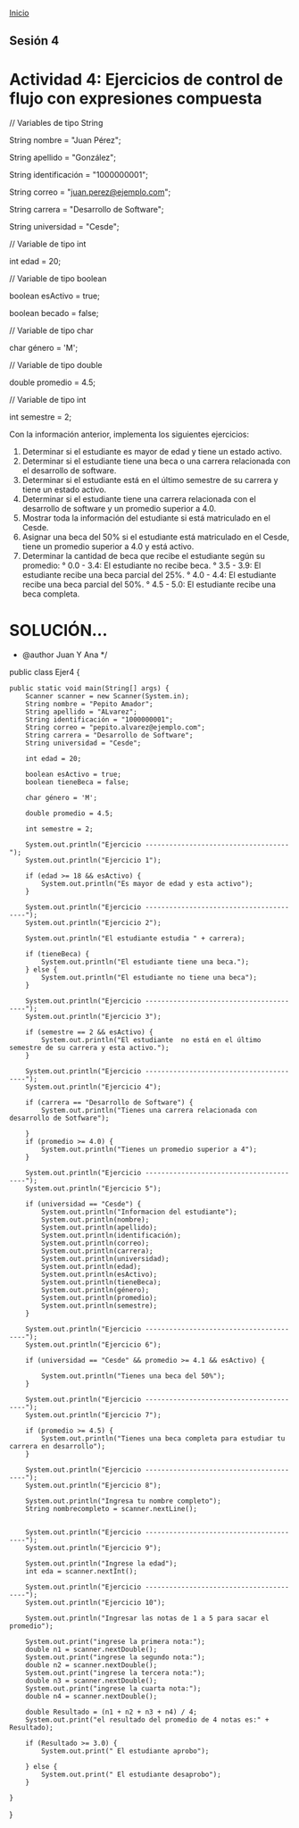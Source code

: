 <!-- No borrar o modificar -->
[Inicio](./index.md)

## Sesión 4

# Actividad 4: Ejercicios de control de flujo con expresiones compuesta

// Variables de tipo String

String nombre = "Juan Pérez";

String apellido = "González";

String identificación = "1000000001";

String correo = "juan.perez@ejemplo.com";

String carrera = "Desarrollo de Software";

String universidad = "Cesde";

// Variable de tipo int

int edad = 20;

// Variable de tipo boolean

boolean esActivo = true;

boolean becado = false;

// Variable de tipo char

char género = 'M';

// Variable de tipo double

double promedio = 4.5;

// Variable de tipo int

int semestre = 2;

Con la información anterior, implementa los siguientes ejercicios:

1. Determinar si el estudiante es mayor de edad y tiene un estado activo.
2. Determinar si el estudiante tiene una beca o una carrera relacionada con el desarrollo de software.
3. Determinar si el estudiante está en el último semestre de su carrera y tiene un estado activo.
4. Determinar si el estudiante tiene una carrera relacionada con el desarrollo de software y un promedio superior a 4.0.
5. Mostrar toda la información del estudiante si está matriculado en el Cesde.
6. Asignar una beca del 50% si el estudiante está matriculado en el Cesde, tiene un promedio superior a 4.0 y está activo.
7. Determinar la cantidad de beca que recibe el estudiante según su promedio:
° 0.0 - 3.4: El estudiante no recibe beca.
° 3.5 - 3.9: El estudiante recibe una beca parcial del 25%.
° 4.0 - 4.4: El estudiante recibe una beca parcial del 50%.
° 4.5 - 5.0: El estudiante recibe una beca completa.


# SOLUCIÓN... 


 * @author Juan Y Ana
 */
 
public class Ejer4 {

    public static void main(String[] args) {
        Scanner scanner = new Scanner(System.in);
        String nombre = "Pepito Amador";
        String apellido = "ALvarez";
        String identificación = "1000000001";
        String correo = "pepito.alvarez@ejemplo.com";
        String carrera = "Desarrollo de Software";
        String universidad = "Cesde";

        int edad = 20;

        boolean esActivo = true;
        boolean tieneBeca = false;

        char género = 'M';

        double promedio = 4.5;

        int semestre = 2;

        System.out.println("Ejercicio ------------------------------------");
        System.out.println("Ejercicio 1");

        if (edad >= 18 && esActivo) {
            System.out.println("Es mayor de edad y esta activo");
        }

        System.out.println("Ejercicio ----------------------------------------");
        System.out.println("Ejercicio 2");

        System.out.println("El estudiante estudia " + carrera);

        if (tieneBeca) {
            System.out.println("El estudiante tiene una beca.");
        } else {
            System.out.println("El estudiante no tiene una beca");
        }

        System.out.println("Ejercicio ----------------------------------------");
        System.out.println("Ejercicio 3");

        if (semestre == 2 && esActivo) {
            System.out.println("El estudiante  no está en el último semestre de su carrera y esta activo.");
        }

        System.out.println("Ejercicio ----------------------------------------");
        System.out.println("Ejercicio 4");

        if (carrera == "Desarrollo de Software") {
            System.out.println("Tienes una carrera relacionada con desarrollo de Sotfware");

        }
        if (promedio >= 4.0) {
            System.out.println("Tienes un promedio superior a 4");
        }

        System.out.println("Ejercicio ----------------------------------------");
        System.out.println("Ejercicio 5");

        if (universidad == "Cesde") {
            System.out.println("Informacion del estudiante");
            System.out.println(nombre);
            System.out.println(apellido);
            System.out.println(identificación);
            System.out.println(correo);
            System.out.println(carrera);
            System.out.println(universidad);
            System.out.println(edad);
            System.out.println(esActivo);
            System.out.println(tieneBeca);
            System.out.println(género);
            System.out.println(promedio);
            System.out.println(semestre);
        }

        System.out.println("Ejercicio ----------------------------------------");
        System.out.println("Ejercicio 6");

        if (universidad == "Cesde" && promedio >= 4.1 && esActivo) {

            System.out.println("Tienes una beca del 50%");
        }

        System.out.println("Ejercicio ----------------------------------------");
        System.out.println("Ejercicio 7");

        if (promedio >= 4.5) {
            System.out.println("Tienes una beca completa para estudiar tu carrera en desarrollo");
        }

        System.out.println("Ejercicio ----------------------------------------");
        System.out.println("Ejercicio 8");

        System.out.println("Ingresa tu nombre completo");
        String nombrecompleto = scanner.nextLine();
        
        
        System.out.println("Ejercicio ----------------------------------------");
        System.out.println("Ejercicio 9");
        
        System.out.println("Ingrese la edad");
        int eda = scanner.nextInt();
    
        System.out.println("Ejercicio ----------------------------------------");
        System.out.println("Ejercicio 10");

        System.out.println("Ingresar las notas de 1 a 5 para sacar el promedio");

        System.out.print("ingrese la primera nota:");
        double n1 = scanner.nextDouble();
        System.out.print("ingrese la segundo nota:");
        double n2 = scanner.nextDouble();
        System.out.print("ingrese la tercera nota:");
        double n3 = scanner.nextDouble();
        System.out.print("ingrese la cuarta nota:");
        double n4 = scanner.nextDouble();

        double Resultado = (n1 + n2 + n3 + n4) / 4;
        System.out.print("el resultado del promedio de 4 notas es:" + Resultado);

        if (Resultado >= 3.0) {
            System.out.print(" El estudiante aprobo");

        } else {
            System.out.print(" El estudiante desaprobo");
        }

    }

}







